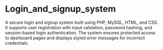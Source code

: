 # Login_and_signup_system
 A secure login and signup system built using PHP, MySQL, HTML, and CSS.
 It supports user registration with input validation, password hashing, and session-based login authentication. 
 The system ensures protected access to dashboard pages and displays styled error messages for incorrect credentials.
